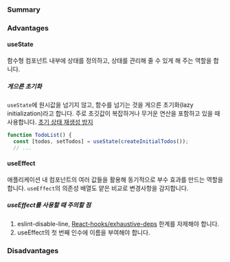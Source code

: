 ### Summary

### Advantages
#### useState
함수형 컴포넌트 내부에 상태를 정의하고, 상태를 관리해 줄 수 있게 해 주는 역할을 합니다.

##### 게으른 초기화
`useState`에 원시값을 넘기지 않고, 함수를 넘기는 것을 게으른 초기화(lazy initialization)라고 합니다. 주로 초깃값이 복잡하거나 무거운 연산을 포함하고 있을 때 사용합니다. [초기 상태 재생성 방지](https://react.dev/reference/react/useState#avoiding-recreating-the-initial-state)

```jsx
function TodoList() {
  const [todos, setTodos] = useState(createInitialTodos());
  // ...
```

#### useEffect
애플리케이션 내 컴포넌트의 여러 값들을 활용해 동기적으로 부수 효과를 만드는 역할을 합니다.
`useEffect`의 의존성 배열도 얕은 비교로 변경사항을 감지합니다.

##### useEffect를 사용할 때 주의할 점
1. eslint-disable-line, [React-hooks/exhaustive-deps](https://github.com/facebook/react/blob/main/packages/eslint-plugin-react-hooks/README.md) 한계를 자제해야 합니다.
2. useEffect의 첫 번째 인수에 이름을 부여해야 합니다.

### Disadvantages
